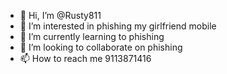 - 👋 Hi, I’m @Rusty811
- 👀 I’m interested in phishing my girlfriend mobile
- 🌱 I’m currently learning to phishing 
- 💞️ I’m looking to collaborate on phishing 
- 📫 How to reach me 9113871416

<!---
Rusty811/Rusty811 is a ✨ special ✨ repository because its `README.md` (this file) appears on your GitHub profile.
You can click the Preview link to take a look at your changes.
--->
